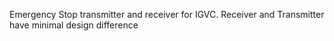 Emergency Stop transmitter and receiver for IGVC. Receiver and Transmitter have minimal design difference

